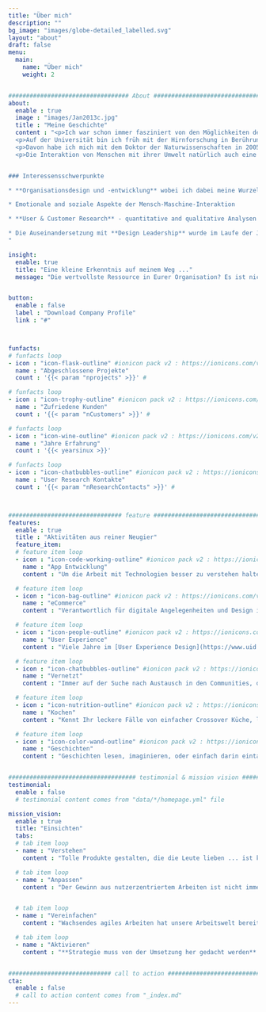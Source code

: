 ```yaml
---
title: "Über mich"
description: ""
bg_image: "images/globe-detailed_labelled.svg"
layout: "about"
draft: false
menu:
  main:
    name: "Über mich"
    weight: 2


################################## About #####################################
about:
  enable : true
  image : "images/Jan2013c.jpg"
  title : "Meine Geschichte"
  content : "<p>Ich war schon immer fasziniert von den Möglichkeiten der Technik und dennoch wollte ich mehr darüber wissen, was Menschen antreibt. Drei Themen haben mich am meisten gepackt: die biologische Basis des Geistes, die Methoden, um Erkenntnisse über Menschen zu gewinnen, und wie unsere Umwelt mit uns interagiert und umgekehrt.</p>
  <p>Auf der Universität bin ich früh mit der Hirnforschung in Berührung gekommen, mit elektrophysiologischer und bildgebender Forschung. Die Erkundung des menschlichen Geistes mit komplizierter technischer Ausrüstung ... ich bin blieb nach dem Diplom an der Uni für den Spaß an der Neugier.</p>
  <p>Davon habe ich mich mit dem Doktor der Naturwissenschaften in 2005 verabschiedet und bin in die User Experience gegangen. Andere Aufgabe, gleiches Leitmotiv: das Interesse an Menschen in Verbindung mit Technologien und das Bemühen, die Beziehung der beiden zueinander zu verbessern und Allen einen fairen Zugang zu neuen Technologien zu verschaffen. In den letzten {{< yearsinux >}} Jahren habe ich dutzende Kunden unterstützt. In einer wachsenden Gemeinschaft von Kollegen und Freunden machen wir Research, konzeptuelle Gestaltung und Prototyping.</p>
  <p>Die Interaktion von Menschen mit ihrer Umwelt natürlich auch eine wesentliches Thema in der User Experience. In den letzten Jahren bekam das noch ein ganz neues Gewicht. Es geht für mich heute nicht nur um Menschen und Technik. Die Menschen in ihrer Zusammenarbeit und den Organisationen rücken mehr ins Zentrum. Wie entwickeln sich Organisationen, wie schränken sie uns ein oder setzen Potential frei? Ich weiß nicht so recht, ob wir das jemals voll und ganz verstehen. Aber wir machen Fortschritte.</p>


### Interessensschwerpunkte

* **Organisationsdesign und -entwicklung** wobei ich dabei meine Wurzeln aus der Psychologie wiederentdecke und mich sehr mit Behavioural Design auseinandersetze. Veränderung beginnt mit den Menschen.

* Emotionale and soziale Aspekte der Mensch-Maschine-Interaktion

* **User & Customer Research** - quantitative and qualitative Analysen und die dafür erforderlichen [Operations (Research Ops)](https://researchops.community/).

* Die Auseinandersetzung mit **Design Leadership** wurde im Laufe der Jahre zunehmend wichtiger.
"

insight:
  enable: true
  title: "Eine kleine Erkenntnis auf meinem Weg ..."
  message: "Die wertvollste Ressource in Eurer Organisation? Es ist nicht Zeit. Auch nicht Geld. ... Es ist Aufmerksamkeit."


button:
  enable : false
  label : "Download Company Profile"
  link : "#"



funfacts:
# funfacts loop
- icon : "icon-flask-outline" #ionicon pack v2 : https://ionicons.com/v2/
  name : "Abgeschlossene Projekte"
  count : '{{< param "nprojects" >}}' #

# funfacts loop
- icon : "icon-trophy-outline" #ionicon pack v2 : https://ionicons.com/v2/
  name : "Zufriedene Kunden"
  count : '{{< param "nCustomers" >}}' #

# funfacts loop
- icon : "icon-wine-outline" #ionicon pack v2 : https://ionicons.com/v2/
  name : "Jahre Erfahrung"
  count : '{{< yearsinux >}}'

# funfacts loop
- icon : "icon-chatbubbles-outline" #ionicon pack v2 : https://ionicons.com/v2/
  name : "User Research Kontakte"
  count : '{{< param "nResearchContacts" >}}' # 



################################ feature #####################################
features:
  enable : true
  title : "Aktivitäten aus reiner Neugier"
  feature_item:
  # feature item loop
  - icon : "icon-code-working-outline" #ionicon pack v2 : https://ionicons.com/v2/
    name : "App Entwicklung"
    content : "Um die Arbeit mit Technologien besser zu verstehen halte ich mich auf Trab mit [R](https://www.r-project.org) und [.NET Blazor](https://dotnet.microsoft.com/apps/aspnet/web-apps/blazor)."

  # feature item loop
  - icon : "icon-bag-outline" #ionicon pack v2 : https://ionicons.com/v2/
    name : "eCommerce"
    content : "Verantwortlich für digitale Angelegenheiten und Design im kleinen Familienunternehmen [Ankes Keksgenuss](https://keksgenuss.de)."

  # feature item loop
  - icon : "icon-people-outline" #ionicon pack v2 : https://ionicons.com/v2/
    name : "User Experience"
    content : "Viele Jahre im [User Experience Design](https://www.uid.com) als Gestalter und Researcher, als Projekt- und Teamleiter und als Consultant für einen deutlicheren Produkterfolg."

  # feature item loop
  - icon : "icon-chatbubbles-outline" #ionicon pack v2 : https://ionicons.com/v2/
    name : "Vernetzt"
    content : "Immer auf der Suche nach Austausch in den Communities, dem [German UPA chapter](https://www.germanupa.de/), auf Konferenzen und Vorträgen."

  # feature item loop
  - icon : "icon-nutrition-outline" #ionicon pack v2 : https://ionicons.com/v2/
    name : "Kochen"
    content : "Kennt Ihr leckere Fälle von einfacher Crossover Küche, lasst es mich wissen."

  # feature item loop
  - icon : "icon-color-wand-outline" #ionicon pack v2 : https://ionicons.com/v2/
    name : "Geschichten"
    content : "Geschichten lesen, imaginieren, oder einfach darin eintauchen."


#################################### testimonial & mission vision #######################################
testimonial:
  enable : false
  # testimonial content comes from "data/*/homepage.yml" file

mission_vision:
  enable : true
  title: "Einsichten"
  tabs:
  # tab item loop
  - name : "Verstehen"
    content : "Tolle Produkte gestalten, die die Leute lieben ... ist keine einfache Sache und klappt meist nur, wenn wir auch vertraute Pfade verlassen. Während Freunde von mir die design-getriebene Organisation propagieren, oder auch agile und innovationsgetriebene, stelle ich lieber Fragen: 'Welches Problem wollen wir gerade lösen?'. Denn **ein Ziel ist nur ein Werkzeug**. Keine Lösung. Darum sollen wir nicht aufhören uns zu fragen, wo wir stehen und welcher Weg uns in eine lichtere Zukunft führen kann."

  # tab item loop
  - name : "Anpassen"
    content : "Der Gewinn aus nutzerzentriertem Arbeiten ist nicht immer der Gleiche. Der Ansatz ermöglicht es ganz verschiedene Ziele zu verfolgen. Mir gehts immer darum herauszufinden was funktioniert. Was ist das beste Ziel für uns? Was müssen wir für unsere UX tun, um sie möglichst effizient zu entwickeln? Wie können wir andere inspirieren und sie für nutzerzentriertes Arbeiten begeistern? Derartige Fragen bewegen mich in meinen Projekten. Hört nicht auf Fragen zu stellen."


  # tab item loop
  - name : "Vereinfachen"
    content : "Wachsendes agiles Arbeiten hat unsere Arbeitswelt bereits stark beeinflusst und viele Chancen eröffnet. Aber wir haben noch keine neue Balance gefunden. Der fortwährende Zyklus vin Inspektion, Anpassung und Lernen trägt das Risiko sich zu viel aufzuhalsen. Es ist absolut wichtig, dass wir neue Routinen entwickeln, die Veränderung als Teil der Routine realisieren. VIele Ideen klingen auf der strategischen Ebene plausibel und können in der Umsetzung doch viel zu kompliziert sein. Strebt nach Einfachheit und seid Euch bewusst, dass **Einfachheit im Detail liegt**."

  # tab item loop
  - name : "Aktivieren"
    content : "**Strategie muss von der Umsetzung her gedacht werden**. Alles von oben bis ganz nach unten durchzuplanen wäre schädliches Micromanagement. Stellt Informationen zur Verfügung, gebt Impulse, bringt Risiken zum Vorschein, helft, aber vor allem: findet Mittel, die es in der Umsetzung erlaubt möglichst schnell die Auswirkungen von Entscheidungen zu verstehen. Arbeitet an einem System, dass es Kollegen ermöglicht zu wachsen und selbst Ziele zu entwickeln, die in die Strategie der Organisation passen."


############################# call to action #################################
cta:
  enable : false
  # call to action content comes from "_index.md"
---
```


